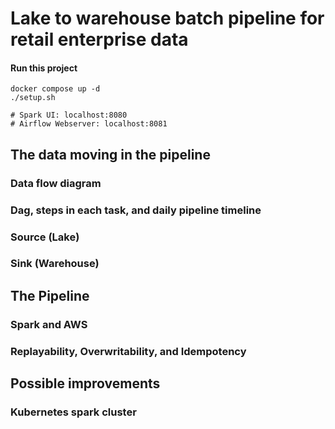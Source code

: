 # Lake to warehouse batch pipeline for retail enterprise data

#### Run this project
```
docker compose up -d
./setup.sh

# Spark UI: localhost:8080
# Airflow Webserver: localhost:8081
```

## The data moving in the pipeline 
### Data flow diagram
### Dag, steps in each task, and daily pipeline timeline
### Source (Lake)
### Sink (Warehouse)

## The Pipeline
### Spark and AWS
### Replayability, Overwritability, and Idempotency

## Possible improvements
### Kubernetes spark cluster
### 



